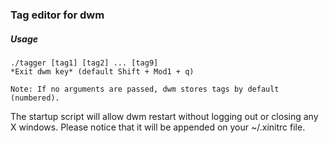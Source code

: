 ### Tag editor for dwm

##### Usage

	./tagger [tag1] [tag2] ... [tag9]
	*Exit dwm key* (default Shift + Mod1 + q)

	Note: If no arguments are passed, dwm stores tags by default (numbered).


The startup script will allow dwm restart without logging out or closing any X windows. Please notice that it will be appended on your ~/.xinitrc file.
